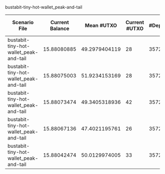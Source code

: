 bustabit-tiny-hot-wallet_peak-and-tail

| Scenario File | Current Balance | Mean #UTXO | Current #UTXO | #Deposits | #Inputs Spent | #Withdraws | #Uneconomical outputs spent | #Change Created | #Changeless | Min Change Value | Max Change Value | Mean Change Value | Std. Dev. of Change Value | Total Fees | Mean Fees per Withdraw | Cost to Empty (10 sat/vB) | Total Cost | Min Input Size | Max Input Size | Mean Input Size | Std. Dev. of Input Size | Usage |
|---|---|---|---|---|---|---|---|---|---|---|---|---|---|---|---|---|---|---|---|---|---|---|
| bustabit-tiny-hot-wallet_peak-and-tail | 15.88080885 | 49.2979404119 | 28 | 3572 | 4668 | 1429 | 4 | 1124 | bnb: **292** ; knapsack: **13** ; Total: **305** | 0.00000349 | 9.86121291 | 0.281866143550 | 1.00180019774 | 0.03222766 | 0.0000225525962211 | 0.000190400000 | 0.032418060000 | 1 | 44 | 3.26662001400 | 4.20578980804 | knapsack: **735** ; srd: **402** ; bnb: **292** |
| bustabit-tiny-hot-wallet_peak-and-tail | 15.88075003 | 51.9234153169 | 28 | 3572 | 4671 | 1429 | 4 | 1127 | bnb: **287** ; knapsack: **15** ; Total: **302** | 0.00000343 | 9.94070970 | 0.307424681029 | 1.12091331893 | 0.03228648 | 0.0000225937578726 | 0.000190400000 | 0.032476880000 | 1 | 37 | 3.26871938418 | 4.26263254856 | knapsack: **769** ; srd: **373** ; bnb: **287** |
| bustabit-tiny-hot-wallet_peak-and-tail | 15.88073474 | 49.3405318936 | 42 | 3572 | 4652 | 1429 | 4 | 1122 | bnb: **291** ; knapsack: **16** ; Total: **307** | 0.00000317 | 9.92450608 | 0.365109973004 | 1.20105025531 | 0.03230177 | 0.0000226044576627 | 0.000285600000 | 0.032587370000 | 1 | 69 | 3.25542337299 | 4.45941631671 | knapsack: **747** ; srd: **391** ; bnb: **291** |
| bustabit-tiny-hot-wallet_peak-and-tail | 15.88067136 | 47.4021195761 | 26 | 3572 | 4677 | 1429 | 4 | 1131 | knapsack: **15** ; bnb: **283** ; Total: **298** | 0.00000345 | 9.99809227 | 0.323299014677 | 1.09023985016 | 0.03236515 | 0.0000226488103569 | 0.000176800000 | 0.032541950000 | 1 | 59 | 3.27291812456 | 4.36704955327 | knapsack: **761** ; srd: **385** ; bnb: **283** |
| bustabit-tiny-hot-wallet_peak-and-tail | 15.88042474 | 50.0129974005 | 33 | 3572 | 4668 | 1429 | 4 | 1129 | bnb: **287** ; knapsack: **13** ; Total: **300** | 0.00000317 | 9.99954263 | 0.347492330097 | 1.14377223562 | 0.03261177 | 0.0000228213925822 | 0.000224400000 | 0.032836170000 | 1 | 43 | 3.26662001400 | 4.24853062214 | knapsack: **746** ; srd: **396** ; bnb: **287** |



